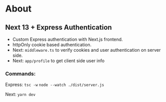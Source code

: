 # About

## Next 13 + Express Authentication

- Custom Express authentication with Next.js frontend.
- httpOnly cookie based authentication.
- Next: `middleware.ts` to verify cookies and user authentication on server side.
- Next: `app/profile` to get client side user info

### Commands:

Express:
`tsc -w`
`node --watch ./dist/server.js`

Next:
`yarn dev`

